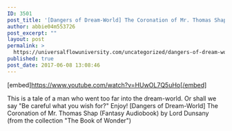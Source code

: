 ```yaml
---
ID: 3501
post_title: '[Dangers of Dream-World] The Coronation of Mr. Thomas Shap (Fantasy Audiobook) by Dunsany'
author: abbie04m553726
post_excerpt: ""
layout: post
permalink: >
  https://universalflowuniversity.com/uncategorized/dangers-of-dream-world-the-coronation-of-mr-thomas-shap-fantasy-audiobook-by-dunsany/
published: true
post_date: 2017-06-08 13:08:46
---
```

[embed]https://www.youtube.com/watch?v=HUwOL7Q5uHo[/embed]<br>
<p>This is a tale of a man who went too far into the dream-world. Or shall we say "Be careful what you wish for?" Enjoy!
[Dangers of Dream-World] The Coronation of Mr. Thomas Shap (Fantasy Audiobook) by Lord Dunsany (from the collection "The Book of Wonder")</p>